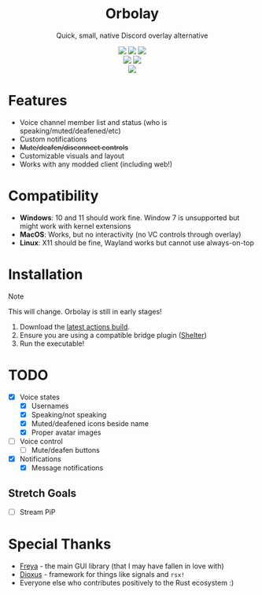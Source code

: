 <div align="center">
  <h1>Orbolay</h1>
  <p>Quick, small, native Discord overlay alternative</p>
</div>

<div align="center">
  <img src="https://img.shields.io/github/actions/workflow/status/SpikeHD/Orbolay/build.yml" />
  <img src="https://img.shields.io/github/commit-activity/m/SpikeHD/Orbolay" />
  <img src="https://img.shields.io/github/release-date/SpikeHD/Orbolay" />
</div>

<div align="center">
  <a><img src="https://img.shields.io/discord/1128909403672821811?logo=discord&color=%20%235865F2" /></a>
  <img src="https://img.shields.io/github/stars/SpikeHD/Orbolay" />
</div>

<div align="center">
  <img src="https://github.com/user-attachments/assets/d7adf8d3-96e5-4159-ac1d-7afb131e1fc1" />
</div>

# Features

* Voice channel member list and status (who is speaking/muted/deafened/etc)
* Custom notifications
* ~~Mute/deafen/disconnect controls~~
* Customizable visuals and layout
* Works with any modded client (including web!)

# Compatibility

* **Windows**: 10 and 11 should work fine. Window 7 is unsupported but might work with kernel extensions
* **MacOS**: Works, but no interactivity (no VC controls through overlay)
* **Linux**: X11 should be fine, Wayland works but cannot use always-on-top

# Installation

> [!NOTE]
> This will change. Orbolay is still in early stages!

1. Download the [latest actions build](https://github.com/SpikeHD/Orbolay/actions/workflows/build.yml).
2. Ensure you are using a compatible bridge plugin ([Shelter](https://github.com/SpikeHD/shelter-plugins?tab=readme-ov-file#orbolay-bridge))
3. Run the executable!

# TODO

* [x] Voice states
  * [x] Usernames
  * [x] Speaking/not speaking
  * [x] Muted/deafened icons beside name
  * [x] Proper avatar images
* [ ] Voice control
  * [ ] Mute/deafen buttons
* [x] Notifications
  * [x] Message notifications

## Stretch Goals

* [ ] Stream PiP

# Special Thanks

* [Freya](https://github.com/marc2332/freya) - the main GUI library (that I may have fallen in love with)
* [Dioxus](https://dioxuslabs.com/) - framework for things like signals and `rsx!`
* Everyone else who contributes positively to the Rust ecosystem :)
